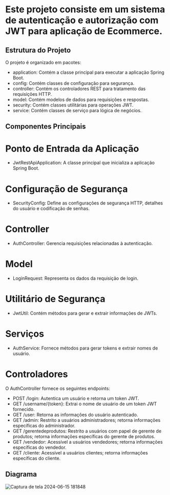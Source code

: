 # Este projeto consiste em um sistema de autenticação e autorização com JWT para aplicação de Ecommerce.

## Estrutura do Projeto
O projeto é organizado em pacotes: 

- application: Contém a classe principal para executar a aplicação Spring Boot.
- config: Contém classes de configuração para segurança.
- controller: Contém os controladores REST para tratamento das requisições HTTP.
- model: Contém modelos de dados para requisições e respostas.
- security: Contém classes utilitárias para operações JWT.
- service: Contém classes de serviço para lógica de negócios.

## Componentes Principais
# Ponto de Entrada da Aplicação
- JwtRestApiApplication: A classe principal que inicializa a aplicação Spring Boot.
# Configuração de Segurança
- SecurityConfig: Define as configurações de segurança HTTP, detalhes do usuário e codificação de senhas.
# Controller
- AuthController: Gerencia requisições relacionadas à autenticação.
# Model
- LoginRequest: Representa os dados da requisição de login.
# Utilitário de Segurança
- JwtUtil: Contém métodos para gerar e extrair informações de JWTs.
# Serviços
- AuthService: Fornece métodos para gerar tokens e extrair nomes de usuário.

# Controladores
O AuthController fornece os seguintes endpoints:
- POST /login: Autentica um usuário e retorna um token JWT.
- GET /username/{token}: Extrai o nome de usuário de um token JWT fornecido.
- GET /user: Retorna as informações do usuário autenticado.
- GET /admin: Restrito a usuários administradores; retorna informações específicas do administrador.
- GET /gerentedeprodutos: Restrito a usuários com papel de gerente de produtos; retorna informações específicas do gerente de produtos.
- GET /vendedor: Acessível a usuários vendedores; retorna informações específicas do vendedor.
- GET /cliente: Acessível a usuários clientes; retorna informações específicas do cliente.

## Diagrama
![Captura de tela 2024-06-15 181848](https://github.com/giovanna252gabriela/ecommerce/assets/125416536/dbc28990-db06-40ef-b145-7013deb72c47)
